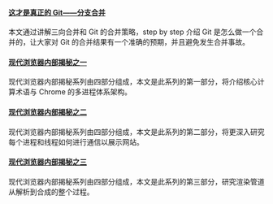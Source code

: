 #### [这才是真正的 Git——分支合并](https://mp.weixin.qq.com/s/yzv2Kh25NPAcTMV91gQi_g)
本文通过讲解三向合并和 Git 的合并策略，step by step 介绍 Git 是怎么做一个合并的，让大家对 Git 的合并结果有一个准确的预期，并且避免发生合并事故。

#### [现代浏览器内部揭秘之一](https://mp.weixin.qq.com/s/P61P1gNtZWkiY-rfxoR4BQ)
现代浏览器内部揭秘系列由四部分组成，本文是此系列的第一部分，将介绍核心计算术语与 Chrome 的多进程体系架构。

#### [现代浏览器内部揭秘之二](https://mp.weixin.qq.com/s/0Hn7Xte09cdIBCnBxi4HBg)
现代浏览器内部揭秘系列由四部分组成，本文是此系列的第二部分，将更深入研究每个进程和线程如何进行通信以展示网站。

#### [现代浏览器内部揭秘之三](https://mp.weixin.qq.com/s/vY1rYHwNAFiFQ9CgbKZ14w)
现代浏览器内部揭秘系列由四部分组成，本文是此系列的第三部分，研究渲染管道从解析到合成的整个过程。
